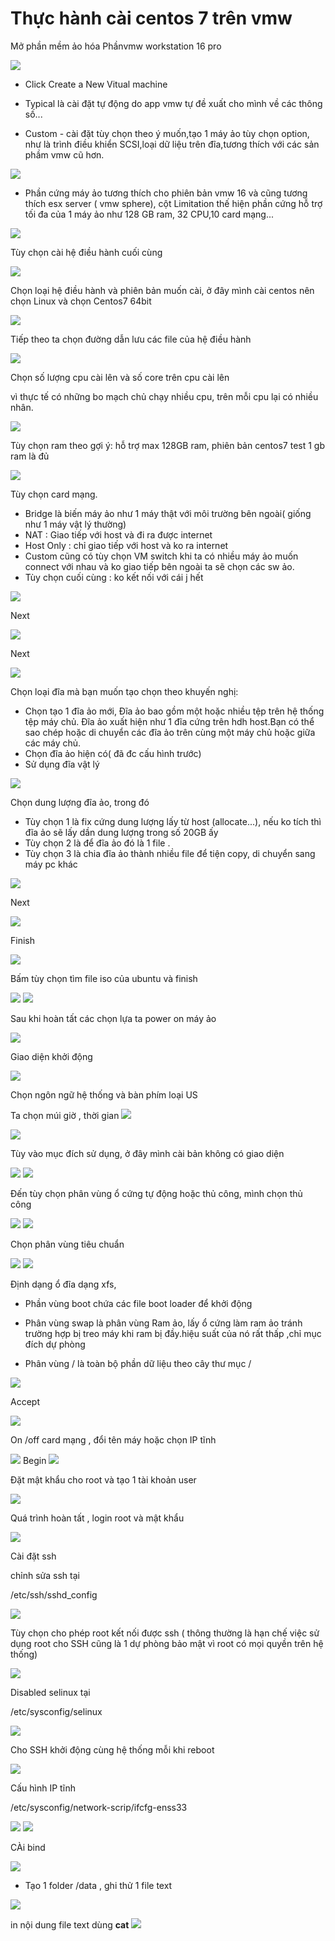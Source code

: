 # Thực hành cài centos 7 trên vmw 


Mở phần mềm ảo hóa Phầnvmw workstation 16 pro 


<img src="imgcentos7/1.png">

- Click Create a New Vitual machine

- Typical là cài đặt tự động do app vmw tự đề xuất cho mình về các thông số...
- Custom - cài đặt tùy chọn theo ý muốn,tạo 1 máy ảo tùy chọn option, như là trình điều khiển SCSI,loại dữ liệu trên đĩa,tương thích với các sản phầm vmw cũ hơn.
<img src="imgcentos7/2.png">

- Phần cứng máy ảo tương thích cho phiên bản vmw 16         và cũng tương thích esx server ( vmw sphere), cột Limitation thế hiện phần cứng hỗ trợ tối đa của 1 máy ảo như 128 GB ram, 32 CPU,10 card mạng...

<img src="imgcentos7/3.png">



Tùy chọn cài hệ điều hành cuối cùng

<img src="imgcentos7/4.png">







Chọn loại hệ điều hành và phiên bản muốn cài, ở đây mình cài centos nên chọn Linux và chọn Centos7 64bit

<img src="imgcentos7/5.png">





Tiếp theo ta chọn đường dẫn lưu các file của hệ điều hành

<img src="imgcentos7/6.png">




Chọn số lượng cpu cài lên và số core trên cpu cài lên

vì thực tế có những bo mạch chủ chạy nhiều cpu, trên mỗi cpu lại có nhiều nhân.

<img src="imgcentos7/7.png">


Tùy chọn ram theo gợi ý: hỗ trợ max 128GB ram, phiên bản centos7 test 1 gb ram là đủ



<img src="imgcentos7/8.png">

Tùy chọn card mạng. 
  - Bridge là biến máy ảo như 1 máy thật với môi trường bên ngoài( giống như 1 máy vật lý thường)
  - NAT : Giao tiếp với host và đi ra được internet
  - Host Only : chỉ giao tiếp với host và ko ra internet
  - Custom cũng có tùy chọn VM switch khi ta có nhiều máy ảo muốn connect với nhau và ko giao tiếp bên ngoài ta sẽ chọn các sw ảo.
  - Tùy chọn cuối cùng : ko kết nối với cái j hết

<img src="imgcentos7/9.png">


Next

<img src="imgcentos7/10.png">

Next

<img src="imgcentos7/11.png">

Chọn loại đĩa mà bạn muốn tạo chọn theo khuyến nghị:

- Chọn tạo 1 đĩa ảo mới,
  Đĩa ảo bao gồm một hoặc nhiều tệp trên hệ thống tệp máy chủ. Đĩa ảo xuất hiện như 1 đĩa cứng trên hdh host.Bạn có thể sao chép hoặc di chuyển các đĩa ảo trên cùng một máy chủ hoặc giữa các máy chủ.
- Chọn đĩa ảo hiện có( đã đc cấu hình trước)
- Sử dụng đĩa vật lý



<img src="imgcentos7/12.png">

Chọn dung lượng đĩa ảo, trong đó
  - Tùy chọn 1 là fix cứng dung lượng lấy từ host (allocate...), nếu ko tích thì đĩa ảo sẽ lấy dần dung lượng trong số 20GB ấy
  - Tùy chọn 2 là để đĩa ảo đó là 1 file .
  - Tùy chọn 3 là chia đĩa ảo thành nhiều file để tiện copy, di chuyển sang máy pc khác


<img src="imgcentos7/13.png">

Next

<img src="imgcentos7/14.png">

Finish


<img src="imgcentos7/15.png">

Bấm tùy chọn tìm file iso của ubuntu
và finish

<img src="imgcentos7/16.png">


<img src="imgcentos7/17.png">



Sau khi hoàn tất các chọn lựa ta power on máy ảo

<img src="imgcentos7/18.png">

Giao diện khởi động

<img src="imgcentos7/19.png">

Chọn ngôn ngữ hệ thống và bàn phím loại US

Ta chọn múi giờ , thời gian
<img src="imgcentos7/20.png">


<img src="imgcentos7/21.png">

Tùy vào mục đích sử dụng, ở đây mình cài bản không có giao diện


<img src="imgcentos7/22.png">



<img src="imgcentos7/23.png">


Đến tùy chọn phân vùng ổ cứng tự động hoặc thủ công, mình chọn thủ công

<img src="imgcentos7/24.png">


<img src="imgcentos7/25.png">


Chọn phân vùng tiêu chuẩn

<img src="imgcentos7/26.png">


<img src="imgcentos7/27.png">

Định dạng ổ đĩa dạng xfs, 
- Phần vùng boot chứa các file boot loader để khởi động

- Phân vùng swap là phân vùng Ram ảo, lấy ổ cứng làm ram ảo tránh trường hợp bị treo máy khi ram bị đầy.hiệu suất của nó rất thấp ,chỉ mục đích dự phòng

- Phân vùng / là toàn bộ phần dữ liệu theo cây thư mục /

<img src="imgcentos7/28.png">

Accept

<img src="imgcentos7/29.png">

On /off card mạng , đổi tên máy hoặc chọn IP tĩnh

<img src="imgcentos7/30.png">
Begin

<img src="imgcentos7/31.png">

Đặt mật khẩu cho root và tạo 1 tài khoản user

<img src="imgcentos7/32.png">

Quá trình hoàn tất , login root và mật khẩu




<img src="imgcentos7/35.png">

Cài đặt ssh

chỉnh sửa ssh tại

/etc/ssh/sshd_config

<img src="imgcentos7/36.png">






Tùy chọn cho phép root kết nối được ssh ( thông thường là hạn chế việc sử dụng root cho SSH cũng là 1 dự phòng bảo mật vì root có mọi quyền trên hệ thống)

<img src="imgcentos7/37.png">

Disabled selinux tại

/etc/sysconfig/selinux

<img src="imgcentos7/38.png">

Cho SSH khởi động cùng hệ thống mỗi khi reboot

<img src="imgcentos7/39.png">

Cấu hình IP tĩnh

/etc/sysconfig/network-scrip/ifcfg-enss33

<img src="imgcentos7/40.png">




<img src="imgcentos7/41.png">

CÀi bind

<img src="imgcentos7/42.png">

- Tạo 1 folder /data , ghi thử 1 file text
<img src="imgcentos7/43.png">

in nội dung file text dùng **cat**
<img src="imgcentos7/45.png">
